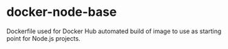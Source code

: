 # docker-node-base

Dockerfile used for Docker Hub automated build of image to use as starting point for Node.js projects.
